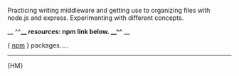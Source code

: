 Practicing writing middleware and getting use to organizing files with node.js and express. Experimenting with different concepts. 

__ ^^**__ _resources_: npm link below. __^^** __

{ [npm]() } packages..... 

---

{HM}

